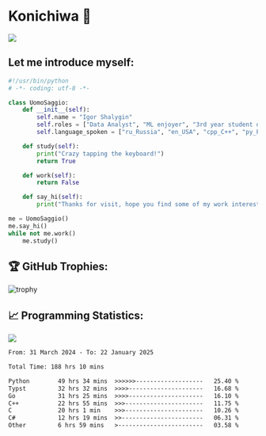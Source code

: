 # Konichiwa 👋
![](https://komarev.com/ghpvc/?username=IgorFandre&color=brightgreen)

## Let me introduce myself:
```py
#!/usr/bin/python
# -*- coding: utf-8 -*-

class UomoSaggio:
    def __init__(self):
        self.name = "Igor Shalygin"
        self.roles = ["Data Analyst", "ML enjoyer", "3rd year student of MIPT"]
        self.language_spoken = ["ru_Russia", "en_USA", "cpp_C++", "py_Python", "go_Golang"]

    def study(self):
        print("Crazy tapping the keyboard!")
        return True

    def work(self):
        return False

    def say_hi(self):
        print("Thanks for visit, hope you find some of my work interesting.")

me = UomoSaggio()
me.say_hi()
while not me.work()
    me.study()
```

## 🏆 GitHub Trophies:
![trophy](https://github-profile-trophy.vercel.app/?username=IgorFandre&title=MultiLanguage,Repositories,Commits,Experience,PullRequest,Reviews)

## 📈 Programming Statistics:

![](https://github-profile-summary-cards.vercel.app/api/cards/profile-details?username=IgorFandre&theme=solarized_dark)

<!--START_SECTION:waka-->

```txt
From: 31 March 2024 - To: 22 January 2025

Total Time: 188 hrs 10 mins

Python        49 hrs 34 mins  >>>>>>-------------------   25.40 %
Typst         32 hrs 32 mins  >>>>---------------------   16.68 %
Go            31 hrs 25 mins  >>>>---------------------   16.10 %
C++           22 hrs 55 mins  >>>----------------------   11.75 %
C             20 hrs 1 min    >>>----------------------   10.26 %
C#            12 hrs 19 mins  >>-----------------------   06.31 %
Other         6 hrs 59 mins   >------------------------   03.58 %
```

<!--END_SECTION:waka-->
